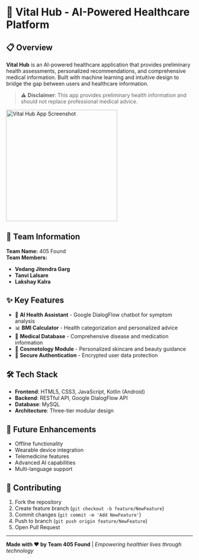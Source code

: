 # 🏥 Vital Hub - AI-Powered Healthcare Platform


## 📋 Overview

**Vital Hub** is an AI-powered healthcare application that provides preliminary health assessments, personalized recommendations, and comprehensive medical information. Built with machine learning and intuitive design to bridge the gap between users and healthcare information.

> ⚠️ **Disclaimer**: This app provides preliminary health information and should not replace professional medical advice.

<img src="https://github.com/user-attachments/assets/963ecb43-6cae-473c-905c-24b2f27ee66f" alt="Vital Hub App Screenshot" width="300">



## 👥 Team Information

**Team Name:** 405 Found  
**Team Members:**
- **Vedang Jitendra Garg**
- **Tanvi Lalsare**
- **Lakshay Kalra**

## ✨ Key Features

- 🤖 **AI Health Assistant** - Google DialogFlow chatbot for symptom analysis
- 📊 **BMI Calculator** - Health categorization and personalized advice
- 💊 **Medical Database** - Comprehensive disease and medication information
- 💄 **Cosmetology Module** - Personalized skincare and beauty guidance
- 🔐 **Secure Authentication** - Encrypted user data protection

## 🛠️ Tech Stack

- **Frontend**: HTML5, CSS3, JavaScript, Kotlin (Android)
- **Backend**: RESTful API, Google DialogFlow API
- **Database**: MySQL
- **Architecture**: Three-tier modular design

## 🔮 Future Enhancements

- Offline functionality
- Wearable device integration
- Telemedicine features
- Advanced AI capabilities
- Multi-language support

## 🤝 Contributing

1. Fork the repository
2. Create feature branch (`git checkout -b feature/NewFeature`)
3. Commit changes (`git commit -m 'Add NewFeature'`)
4. Push to branch (`git push origin feature/NewFeature`)
5. Open Pull Request

---

**Made with ❤️ by Team 405 Found** | *Empowering healthier lives through technology*
